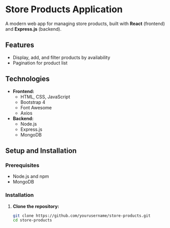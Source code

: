 # Store Products Application

A modern web app for managing store products, built with **React** (frontend) and **Express.js** (backend).

## Features

- Display, add, and filter products by availability
- Pagination for product list

## Technologies

- **Frontend:**
  - HTML, CSS, JavaScript
  - Bootstrap 4
  - Font Awesome
  - Axios
- **Backend:**
  - Node.js
  - Express.js
  - MongoDB

## Setup and Installation

### Prerequisites

- Node.js and npm
- MongoDB

### Installation

1. **Clone the repository:**

   ```bash
   git clone https://github.com/yourusername/store-products.git
   cd store-products
